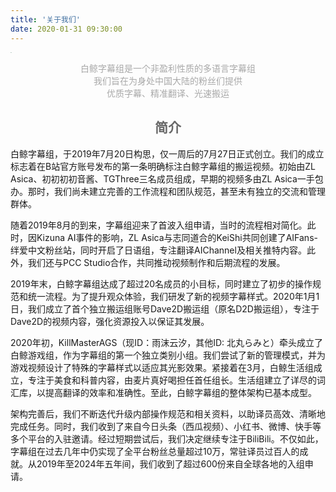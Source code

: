 ```yaml
---
title: '关于我们'
date: 2020-01-31 09:30:00
---
```


<img src="https://s2.loli.net/2024/01/17/CGeZhq1FYovxz2p.jpg" style="zoom:10%;" />

<div style="color: #A9A9A9; margin-top: 1em; text-align: center;">白鲸字幕组是一个非盈利性质的多语言字幕组<br>我们旨在为身处中国大陆的粉丝们提供<br>优质字幕、精准翻译、光速搬运</div>

<h2 style="color: #696969" align="center">简介</h2>

<p align="left">白鲸字幕组，于2019年7月20日构思，仅一周后的7月27日正式创立。我们的成立标志着在B站官方账号发布的第一条明确标注白鲸字幕组的搬运视频。初始由ZL Asica、初初初初音酱、TGThree三名成员组成，早期的视频多由ZL Asica一手包办。那时，我们尚未建立完善的工作流程和团队规范，甚至未有独立的交流和管理群体。</p>

<p align="left">随着2019年8月的到来，字幕组迎来了首波入组申请，当时的流程相对简化。此时，因Kizuna AI事件的影响，ZL Asica与志同道合的KeiShi共同创建了AIFans-绊爱中文粉丝站，同时开启了日语组，专注翻译AIChannel及相关推特内容。此外，我们还与PCC Studio合作，共同推动视频制作和后期流程的发展。</p>

<p align="left">2019年末，白鲸字幕组达成了超过20名成员的小目标，同时建立了初步的操作规范和统一流程。为了提升观众体验，我们研发了新的视频字幕样式。2020年1月1日，我们成立了首个独立搬运组账号Dave2D搬运组（原名D2D搬运组），专注于Dave2D的视频内容，强化资源投入以保证其发展。</p>

<p align="left">2020年初，KillMasterAGS（现ID：雨沫云汐，其他ID: 北丸らみと）牵头成立了白鲸游戏组，作为字幕组的第一个独立类别小组。我们尝试了新的管理模式，并为游戏视频设计了特殊的字幕样式以适应其光影效果。紧接着在3月，白鲸生活组成立，专注于美食和科普内容，由麦片真好喝担任首任组长。生活组建立了详尽的词汇库，以提高翻译的效率和准确性。至此，白鲸字幕组的整体架构已基本成型。</p>

<p align="left">架构完善后，我们不断迭代升级内部操作规范和相关资料，以助译员高效、清晰地完成任务。同时，我们收到了来自今日头条（西瓜视频）、小红书、微博、快手等多个平台的入驻邀请。经过短期尝试后，我们决定继续专注于BiliBili。不仅如此，字幕组在过去几年中仍实现了全平台粉丝总量超过10万，常驻译员过百人的成就。从2019年至2024年五年间，我们收到了超过600份来自全球各地的入组申请。</p>

<br>